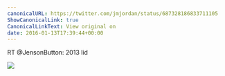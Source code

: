 ```yaml
---
canonicalURL: https://twitter.com/jmjordan/status/687328186833711105
ShowCanonicalLink: true
CanonicalLinkText: View original on
date: 2016-01-13T17:39:44+00:00
---
```

RT @JensonButton: 2013 lid

![](/images/687328186833711105-CYnFNidWkAAcULE.jpg)